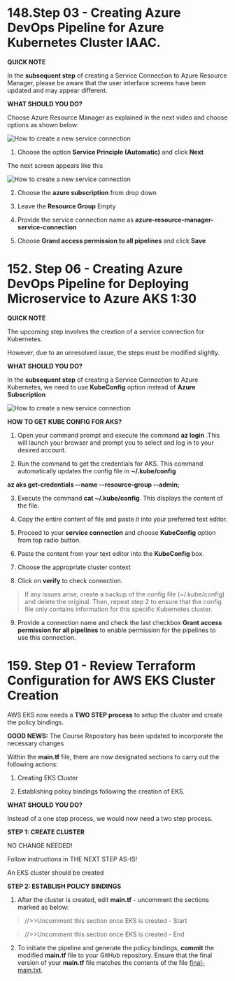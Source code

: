 # 148.Step 03 - Creating Azure DevOps Pipeline for Azure Kubernetes Cluster IAAC. 

**QUICK NOTE**

In the **subsequent step** of creating a Service Connection to Azure Resource Manager, please be aware that the user interface screens have been updated and may appear different.

**WHAT SHOULD YOU DO?**

Choose Azure Resource Manager as explained in the next video and choose options as shown below:

![How to create a new service connection](./images/azure-devops-new-azure-resourcemanager-serviceconnection.png)

1. Choose the option **Service Principle (Automatic)** and click **Next**

The next screen appears like this

![How to create a new service connection](./images/azure-devops-new-azure-resourcemanager-serviceconnection-02.png)

2. Choose the **azure subscription** from drop down

3. Leave the **Resource Group** Empty

4. Provide the service connection name as **azure-resource-manager-service-connection** 

5. Choose **Grand access permission to all pipelines** and click **Save**

# 152. Step 06 - Creating Azure DevOps Pipeline for Deploying Microservice to Azure AKS 1:30

**QUICK NOTE**

The upcoming step involves the creation of a service connection for Kubernetes.

However, due to an unresolved issue, the steps must be modified slightly.

**WHAT SHOULD YOU DO?**

In the **subsequent step** of creating a Service Connection to Azure Kubernetes, we need to use **KubeConfig** option instead of **Azure Subscription**

![How to create a new service connection](./images/azure-aks-connection.png)

**HOW TO GET KUBE CONFIG FOR AKS?**

1. Open your command prompt and execute the command **az login** .This will launch your browser and prompt you to select and log in to your desired account.

2. Run the command to get the credentials for AKS. This command automatically updates the config file in  **~/.kube/config**


**az aks get-credentials --name <name of the kubernetes cluster created> --resource-group <name of the resource group> --admin;**


3. Execute the command **cat ~/.kube/config**. This displays the content of the file.

4. Copy the entire content of file and paste it into your preferred text editor.

5. Proceed to your **service connection** and choose **KubeConfig** option from top radio button.

6. Paste the content from your text editor into the **KubeConfig** box.

7. Choose the appropriate cluster context 

8. Click on **verify** to check connection. 

> If any issues arise, create a backup of the config file (~/.kube/config) and delete the original. Then, repeat step 2 to ensure that the config file only contains information for this specific Kubernetes cluster.

9. Provide a connection name and check the last checkbox **Grant access permission for all pipelines** to enable permission for the pipelines to use this connection.


 # 159. Step 01 - Review Terraform Configuration for AWS EKS Cluster Creation

AWS EKS now needs a **TWO STEP process** to setup the cluster and create the policy bindings.

**GOOD NEWS:** The Course Repository has been updated to incorporate the necessary changes

Within the **main.tf** file, there are now designated sections to carry out the following actions:

1. Creating EKS Cluster

2. Establishing policy bindings following the creation of EKS.

**WHAT SHOULD YOU DO?**

Instead of a one step process, we would now need a two step process.

**STEP 1: CREATE CLUSTER**

NO CHANGE NEEDED!

Follow instructions in THE NEXT STEP AS-IS!

An EKS cluster should be created

**STEP 2: ESTABLISH POLICY BINDINGS**

1) After the cluster is created, edit **main.tf** - uncomment the sections marked as below:

> //>>Uncomment this section once EKS is created - Start

> //>>Uncomment this section once EKS is created - End

2) To initiate the pipeline and generate the policy bindings, **commit** the modified **main.tf** file to your GitHub repository. Ensure that the final version of your **main.tf** file matches the contents of the file [final-main.txt](https://github.com/awstutorials/azure-devops-kubernetes-terraform-pipeline/blob/master/configuration/iaac/aws/kubernetes/final-main.txt). 

